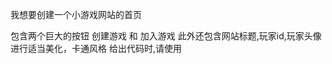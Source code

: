 
我想要创建一个小游戏网站的首页

包含两个巨大的按钮 创建游戏 和 加入游戏
此外还包含网站标题,玩家id,玩家头像
进行适当美化，卡通风格
给出代码时,请使用<script lang="ts" setup>


接下来请为我创建一个 创建游戏 页面，这个页面上，排列着许多大按钮，按钮的内容是一张小游戏内容的截图
此外还有一个返回按钮，用于返回首页

接下来请为我创建一个 房间 页面，这个页面上，列出了已经加入游戏的玩家的头像
下方有一个开始游戏按钮,一个关闭房间按钮
房主可以点击玩家头像踢人

用confirm是不是不太美观? 

接下来请为我创建一个 假如房间 页面，这个页面上，有一个输入框用来输入房间号
下方有一个加入房间按钮,一个返回首页按钮
房主可以点击玩家头像踢人

接下来就是设计游戏内界面的部分了

在做这个之前,首先我需要了解一下该使用什么样的后端技术

请问.net下有没有合适的后端技术可以用于游戏通讯?
网页端总不能轮询吧,这非常不适合进行游戏


我想要使用 SignalR 为我的.net core后端添加一个小游戏服务器功能
我已经通过别的方式实现了账户系统
下一步我要做什么?


现在我要修改这个页面的结构
首先是将页面改为左右排布
左侧是方格区域,右侧则分为三部分,右侧上部为answer区域,中部为一个展示聊天信息的区域,下部为一个消息输入框
请适当美化


<div v-for="player in players" :key="player.id" @click="handleKickPlayer(player.id)" class="player">
    <img :src="player.avatar" alt="Player Avatar" class="avatar">
    <span>{{ player.name }}</span>
</div>

.player {
    display: flex;
    flex-direction: column;
    align-items: center;
    cursor: pointer;
}

.avatar {
    width: 80px;
    height: 80px;
    border-radius: 50%;
    margin-bottom: 5px;
}

上面这个vue template表示一个玩家列表中的玩家
现在请为其加入
1. 鼠标悬停时, 其头像被灰色的"踢出"二字遮罩覆盖, 提示用户可以按下头像踢掉该用户
2. 如果是房主,则显示一个特殊的边框